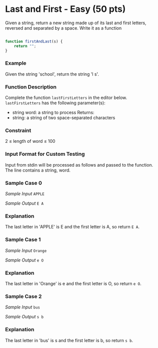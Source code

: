 # Last and First - Easy (50 pts)

Given a string, return a new string made up of its last and first letters, reversed and separated by a space.
Write it as a function

```js

function firstAndLast(s) {
    return "";
}
```

### Example

Given the string 'school', return the string 'l s'. 

### Function Description

Complete the function `lastFirstLetters` in the editor below. `lastFirstLetters` has the following parameter(s):

- string word: a string to process Returns:
- string: a string of two space-separated characters 

### Constraint

2 ≤ length of word ≤ 100

### Input Format for Custom Testing

Input from stdin will be processed as follows and passed to the function.
The line contains a string, word. 

### Sample Case 0

_Sample Input_ `APPLE`

_Sample Output_ `E A`

### Explanation

The last letter in 'APPLE' is E and the first letter is A, so return `E A`.


### Sample Case 1

_Sample Input_ `Orange`

_Sample Output_ `e O`

### Explanation

The last letter in 'Orange' is e and the first letter is O, so return `e O`.

### Sample Case 2

_Sample Input_ `bus`

_Sample Output_ `s b`

### Explanation

The last letter in 'bus' is s and the first letter is b, so return `s b`.
